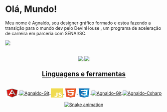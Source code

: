  # Olá, Mundo!
 Meu nome é Agnaldo, sou designer gráfico formado e estou fazendo a transição para o mundo dev pelo DevInHouse , um programa de aceleração de carreira em parceria com SENAI/SC.
   <div>   
  <a href="https://www.linkedin.com/in/agnaldo-junior-dev/" target="_blank"><img src="https://img.shields.io/badge/-LinkedIn-%230077B5?style=for-the-badge&logo=linkedin&logoColor=white" target="_blank"></a>  
  

</div>  
 
 ##
 <div align="center">
 <a href="https://github.com/agjr95">
 <img align="center"  height="180em"  src="https://github-readme-stats.vercel.app/api?username=agjr95&show_icons=true&theme=tokyonight&include_all_commits=true&count_private=true"/>
 <img align="center"  height="180em" src="https://github-readme-stats.vercel.app/api/top-langs/?username=agjr95&layout=compact&langs_count=7&theme=tokyonight"/>
 </div>
 
 ##
 
 <h2 align="center"> Linguagens e ferramentas </h2>
 
 <div style="display: inline_block" align="center"><br>
  <img align="center" alt="Agnaldo-Angular" height="30" width="40" src="https://github.com/devicons/devicon/blob/master/icons/angularjs/angularjs-original.svg">
  <img align="center" alt="Agnaldo-Git" height="30" width="40" src="https://cdn.jsdelivr.net/gh/devicons/devicon/icons/typescript/typescript-original.svg" />
  <img align="center" alt="Agnaldo-Js" height="30" width="40" src="https://raw.githubusercontent.com/devicons/devicon/master/icons/javascript/javascript-plain.svg">
  <img align="center" alt="Agnaldo-HTML" height="30" width="40" src="https://raw.githubusercontent.com/devicons/devicon/master/icons/html5/html5-original.svg">
  <img align="center" alt="Agnaldo-CSS" height="30" width="40" src="https://raw.githubusercontent.com/devicons/devicon/master/icons/css3/css3-original.svg">
  <img align="center" alt="Agnaldo-Git" height="30" width="40" src="https://cdn.jsdelivr.net/gh/devicons/devicon/icons/git/git-original.svg" />
  <img align="center" alt="Agnaldo-Csharp" height="30" width="40" src="https://cdn.jsdelivr.net/gh/devicons/devicon/icons/csharp/csharp-original.svg" />
          
  </div>
  

 <div align="center">
 
 ![Snake animation](https://github.com/agjr95/agjr95/blob/output/github-contribution-grid-snake.svg)  
  
 </div>
